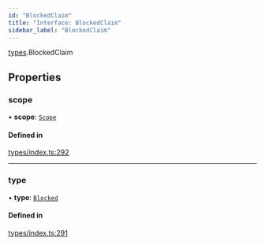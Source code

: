 ```yaml
---
id: "BlockedClaim"
title: "Interface: BlockedClaim"
sidebar_label: "BlockedClaim"
---
```


[types](../../../modules/Types/Types.md).BlockedClaim

## Properties

### scope

• **scope**: [`Scope`](../Scope/Scope.md)

#### Defined in

[types/index.ts:292](https://github.com/PolymeshAssociation/polymesh-sdk/blob/adcc38781/src/types/index.ts#L292)

___

### type

• **type**: [`Blocked`](../../../enums/Types/ClaimType/ClaimType.md#blocked)

#### Defined in

[types/index.ts:291](https://github.com/PolymeshAssociation/polymesh-sdk/blob/adcc38781/src/types/index.ts#L291)
